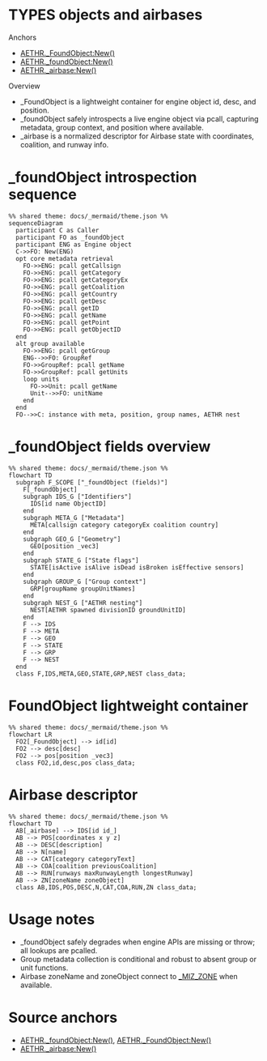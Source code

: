 # TYPES objects and airbases

Anchors
- [AETHR._FoundObject:New()](../../dev/customTypes.lua:198)
- [AETHR._foundObject:New()](../../dev/customTypes.lua:578)
- [AETHR._airbase:New()](../../dev/customTypes.lua:432)

Overview
- _FoundObject is a lightweight container for engine object id, desc, and position.
- _foundObject safely introspects a live engine object via pcall, capturing metadata, group context, and position where available.
- _airbase is a normalized descriptor for Airbase state with coordinates, coalition, and runway info.

# _foundObject introspection sequence
```mermaid
%% shared theme: docs/_mermaid/theme.json %%
sequenceDiagram
  participant C as Caller
  participant FO as _foundObject
  participant ENG as Engine object
  C->>FO: New(ENG)
  opt core metadata retrieval
    FO->>ENG: pcall getCallsign
    FO->>ENG: pcall getCategory
    FO->>ENG: pcall getCategoryEx
    FO->>ENG: pcall getCoalition
    FO->>ENG: pcall getCountry
    FO->>ENG: pcall getDesc
    FO->>ENG: pcall getID
    FO->>ENG: pcall getName
    FO->>ENG: pcall getPoint
    FO->>ENG: pcall getObjectID
  end
  alt group available
    FO->>ENG: pcall getGroup
    ENG-->>FO: GroupRef
    FO->>GroupRef: pcall getName
    FO->>GroupRef: pcall getUnits
    loop units
      FO->>Unit: pcall getName
      Unit-->>FO: unitName
    end
  end
  FO-->>C: instance with meta, position, group names, AETHR nest
```

# _foundObject fields overview
```mermaid
%% shared theme: docs/_mermaid/theme.json %%
flowchart TD
  subgraph F_SCOPE ["_foundObject (fields)"]
    F[_foundObject]
    subgraph IDS_G ["Identifiers"]
      IDS[id name ObjectID]
    end
    subgraph META_G ["Metadata"]
      META[callsign category categoryEx coalition country]
    end
    subgraph GEO_G ["Geometry"]
      GEO[position _vec3]
    end
    subgraph STATE_G ["State flags"]
      STATE[isActive isAlive isDead isBroken isEffective sensors]
    end
    subgraph GROUP_G ["Group context"]
      GRP[groupName groupUnitNames]
    end
    subgraph NEST_G ["AETHR nesting"]
      NEST[AETHR spawned divisionID groundUnitID]
    end
    F --> IDS
    F --> META
    F --> GEO
    F --> STATE
    F --> GRP
    F --> NEST
  end
  class F,IDS,META,GEO,STATE,GRP,NEST class_data;
```

# FoundObject lightweight container
```mermaid
%% shared theme: docs/_mermaid/theme.json %%
flowchart LR
  FO2[_FoundObject] --> id[id]
  FO2 --> desc[desc]
  FO2 --> pos[position _vec3]
  class FO2,id,desc,pos class_data;
```

# Airbase descriptor
```mermaid
%% shared theme: docs/_mermaid/theme.json %%
flowchart TD
  AB[_airbase] --> IDS[id id_]
  AB --> POS[coordinates x y z]
  AB --> DESC[description]
  AB --> N[name]
  AB --> CAT[category categoryText]
  AB --> COA[coalition previousCoalition]
  AB --> RUN[runways maxRunwayLength longestRunway]
  AB --> ZN[zoneName zoneObject]
  class AB,IDS,POS,DESC,N,CAT,COA,RUN,ZN class_data;
```

# Usage notes
- _foundObject safely degrades when engine APIs are missing or throw; all lookups are pcalled.
- Group metadata collection is conditional and robust to absent group or unit functions.
- Airbase zoneName and zoneObject connect to [_MIZ_ZONE](../../dev/customTypes.lua:283) when available.

# Source anchors
- [AETHR._foundObject:New()](../../dev/customTypes.lua:578), [AETHR._FoundObject:New()](../../dev/customTypes.lua:198)
- [AETHR._airbase:New()](../../dev/customTypes.lua:432)